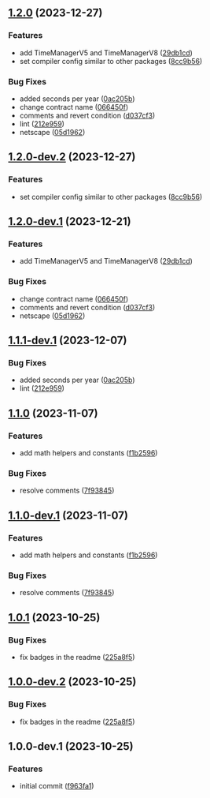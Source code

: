 ## [1.2.0](https://github.com/VenusProtocol/solidity-utilities/compare/v1.1.0...v1.2.0) (2023-12-27)


### Features

* add TimeManagerV5 and TimeManagerV8 ([29db1cd](https://github.com/VenusProtocol/solidity-utilities/commit/29db1cdc8455a04736fcc2fc5e5cf6221aa5050d))
* set compiler config similar to other packages ([8cc9b56](https://github.com/VenusProtocol/solidity-utilities/commit/8cc9b560e38b0692023b536be0ae3cbb3f228aa2))


### Bug Fixes

* added seconds per year ([0ac205b](https://github.com/VenusProtocol/solidity-utilities/commit/0ac205b92d2a84b9832c764f21bab09bc2a8cda8))
* change contract name ([066450f](https://github.com/VenusProtocol/solidity-utilities/commit/066450f79d1c0872ed9baa39f55ebb2952ebb33f))
* comments and revert condition ([d037cf3](https://github.com/VenusProtocol/solidity-utilities/commit/d037cf33114552e730aee83e209bd4c937d73703))
* lint ([212e959](https://github.com/VenusProtocol/solidity-utilities/commit/212e9590568ba433a2d5b7b40445374143f20561))
* netscape ([05d1962](https://github.com/VenusProtocol/solidity-utilities/commit/05d19627e649cc456e15dcf2da9671d19ccfe4fa))

## [1.2.0-dev.2](https://github.com/VenusProtocol/solidity-utilities/compare/v1.2.0-dev.1...v1.2.0-dev.2) (2023-12-27)


### Features

* set compiler config similar to other packages ([8cc9b56](https://github.com/VenusProtocol/solidity-utilities/commit/8cc9b560e38b0692023b536be0ae3cbb3f228aa2))

## [1.2.0-dev.1](https://github.com/VenusProtocol/solidity-utilities/compare/v1.1.1-dev.1...v1.2.0-dev.1) (2023-12-21)


### Features

* add TimeManagerV5 and TimeManagerV8 ([29db1cd](https://github.com/VenusProtocol/solidity-utilities/commit/29db1cdc8455a04736fcc2fc5e5cf6221aa5050d))


### Bug Fixes

* change contract name ([066450f](https://github.com/VenusProtocol/solidity-utilities/commit/066450f79d1c0872ed9baa39f55ebb2952ebb33f))
* comments and revert condition ([d037cf3](https://github.com/VenusProtocol/solidity-utilities/commit/d037cf33114552e730aee83e209bd4c937d73703))
* netscape ([05d1962](https://github.com/VenusProtocol/solidity-utilities/commit/05d19627e649cc456e15dcf2da9671d19ccfe4fa))

## [1.1.1-dev.1](https://github.com/VenusProtocol/solidity-utilities/compare/v1.1.0...v1.1.1-dev.1) (2023-12-07)


### Bug Fixes

* added seconds per year ([0ac205b](https://github.com/VenusProtocol/solidity-utilities/commit/0ac205b92d2a84b9832c764f21bab09bc2a8cda8))
* lint ([212e959](https://github.com/VenusProtocol/solidity-utilities/commit/212e9590568ba433a2d5b7b40445374143f20561))

## [1.1.0](https://github.com/VenusProtocol/solidity-utilities/compare/v1.0.1...v1.1.0) (2023-11-07)


### Features

* add math helpers and constants ([f1b2596](https://github.com/VenusProtocol/solidity-utilities/commit/f1b2596b8f508be48cce1bf5f4643dbe8a91467a))


### Bug Fixes

* resolve comments ([7f93845](https://github.com/VenusProtocol/solidity-utilities/commit/7f938459cad0743da83718dcb48f4678bed52c77))

## [1.1.0-dev.1](https://github.com/VenusProtocol/solidity-utilities/compare/v1.0.1...v1.1.0-dev.1) (2023-11-07)


### Features

* add math helpers and constants ([f1b2596](https://github.com/VenusProtocol/solidity-utilities/commit/f1b2596b8f508be48cce1bf5f4643dbe8a91467a))


### Bug Fixes

* resolve comments ([7f93845](https://github.com/VenusProtocol/solidity-utilities/commit/7f938459cad0743da83718dcb48f4678bed52c77))

## [1.0.1](https://github.com/VenusProtocol/solidity-utilities/compare/v1.0.0...v1.0.1) (2023-10-25)


### Bug Fixes

* fix badges in the readme ([225a8f5](https://github.com/VenusProtocol/solidity-utilities/commit/225a8f5d2fcdc794439e18688210b52155bc9d41))

## [1.0.0-dev.2](https://github.com/VenusProtocol/solidity-utilities/compare/v1.0.0-dev.1...v1.0.0-dev.2) (2023-10-25)


### Bug Fixes

* fix badges in the readme ([225a8f5](https://github.com/VenusProtocol/solidity-utilities/commit/225a8f5d2fcdc794439e18688210b52155bc9d41))

## 1.0.0-dev.1 (2023-10-25)


### Features

* initial commit ([f963fa1](https://github.com/VenusProtocol/solidity-utilities/commit/f963fa1d094c375b499691c62547a40125f30f67))
